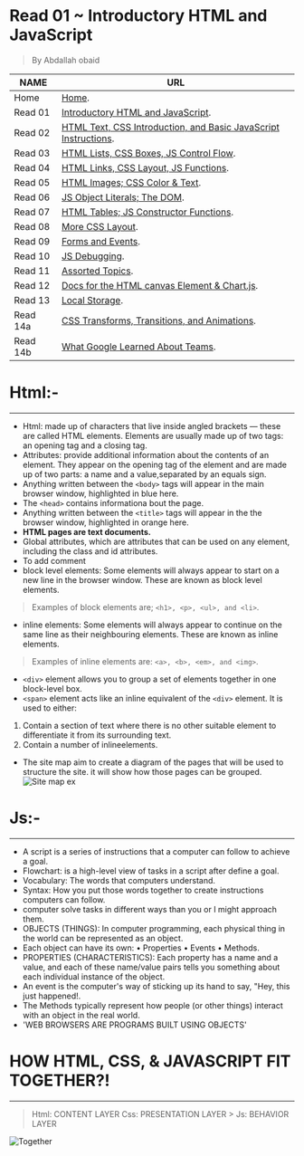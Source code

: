 # Read 01 ~ Introductory HTML and JavaScript
> By Abdallah obaid

**NAME** | **URL**
------------------ | -------------
Home    | [Home](https://abdallah-obaid.github.io/reading-notes/).
 Read 01     | [Introductory HTML and JavaScript](https://abdallah-obaid.github.io/reading-notes/class-01).
 Read 02     | [HTML Text, CSS Introduction, and Basic JavaScript Instructions](https://abdallah-obaid.github.io/reading-notes/class-02).
 Read 03     | [HTML Lists, CSS Boxes, JS Control Flow](https://abdallah-obaid.github.io/reading-notes/class-03).
 Read 04     | [HTML Links, CSS Layout, JS Functions](https://abdallah-obaid.github.io/reading-notes/class-04).
 Read 05     | [HTML Images; CSS Color & Text](https://abdallah-obaid.github.io/reading-notes/class-05).
 Read 06     | [JS Object Literals; The DOM](https://abdallah-obaid.github.io/reading-notes/class-06).
 Read 07     | [HTML Tables; JS Constructor Functions](https://abdallah-obaid.github.io/reading-notes/class-07).
 Read 08     | [More CSS Layout](https://abdallah-obaid.github.io/reading-notes/class-08).
 Read 09     | [Forms and Events](https://abdallah-obaid.github.io/reading-notes/class-09).
 Read 10     | [JS Debugging](https://abdallah-obaid.github.io/reading-notes/class-10).
 Read 11     | [Assorted Topics](https://abdallah-obaid.github.io/reading-notes/class-11).
 Read 12     | [Docs for the HTML canvas Element & Chart.js](https://abdallah-obaid.github.io/reading-notes/class-12).
 Read 13     | [Local Storage](https://abdallah-obaid.github.io/reading-notes/class-13).
 Read 14a    | [CSS Transforms, Transitions, and Animations](https://abdallah-obaid.github.io/reading-notes/class-14).
 Read 14b    | [What Google Learned About Teams](https://abdallah-obaid.github.io/reading-notes/class-15).
# Html:-
----------------------------------

* Html: made up of characters that live inside angled brackets — these are called HTML elements. Elements are usually made up of two tags: an opening tag and a closing tag.
* Attributes: provide additional information about the contents of an element. They appear on the opening tag of the element and are made up of two parts: a name and a value,separated by an equals sign.
* Anything written between the `<body>` tags will appear in the main browser window, highlighted in blue here.
* The `<head>` contains informationa bout the page.
* Anything written between the `<title>` tags will appear in the the browser window, highlighted in orange here.
* **HTML pages are text documents.**
* Global attributes, which are attributes that can be used on any element, including the class and id attributes.
* To add comment <!-- comment goes here -->
* block level elements: Some elements will always appear to start on a new line in the browser window. These are known as block level elements. 
> Examples of block elements are; `<h1>, <p>, <ul>, and <li>`.
* inline elements: Some elements will always appear to continue on the same line as their neighbouring elements. These are known as inline elements.
> Examples of inline elements are: `<a>, <b>, <em>, and <img>`.
* `<div>` element allows you to group a set of elements together in one block-level box.
* `<span>` element acts like an inline equivalent of the `<div>` element. It is used to either:
1. Contain a section of text where there is no other suitable element to differentiate it from its surrounding text.
2. Contain a number of inlineelements.
* The site map aim to create a diagram of the pages that will be used to structure the site. it will show how those pages can be grouped.
![Site map ex](https://online.visual-paradigm.com/repository/images/4eca449a-3fba-43f1-bc43-817dcdde3d23.png)

# Js:-
----------------------------------
* A script is a series of instructions that a computer can follow to achieve a goal.
* Flowchart: is a high-level view of tasks in a script after define a goal.
* Vocabulary: The words that computers understand. 
* Syntax: How you put those words together to create instructions computers can follow.
* computer solve tasks in different ways than you or I might approach them. 
* OBJECTS (THINGS): In computer programming, each physical thing in the world can be represented as an object. 
* Each object can have its own: • Properties • Events • Methods.
* PROPERTIES (CHARACTERISTICS): Each property has a name and a value, and each of these name/value pairs tells you something about each individual instance of the object. 
* An event is the computer's way of sticking up its hand to say, "Hey, this just happened!.
* The Methods typically represent how people (or other things) interact with an object in the real world.
* 'WEB BROWSERS ARE PROGRAMS BUILT USING OBJECTS' 

# HOW HTML, CSS, & JAVASCRIPT FIT TOGETHER?!
----------------------------------
  > Html: CONTENT LAYER 
   > Css: PRESENTATION LAYER 
    > Js: BEHAVIOR LAYER 


![Together](https://miro.medium.com/max/900/1*q99J7XLYVWgOt69E8IuXqw.gif)